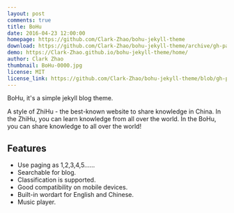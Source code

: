 ```yaml
---
layout: post
comments: true
title: BoHu
date: 2016-04-23 12:00:00
homepage: https://github.com/Clark-Zhao/bohu-jekyll-theme
download: https://github.com/Clark-Zhao/bohu-jekyll-theme/archive/gh-pages.zip
demo: https://Clark-Zhao.github.io/bohu-jekyll-theme/home/
author: Clark Zhao
thumbnail: BoHu-0000.jpg
license: MIT
license_link: https://github.com/Clark-Zhao/bohu-jekyll-theme/blob/gh-pages/LICENSE
---
```


BoHu, it's a simple jekyll blog theme.

A style of ZhiHu - the best-known website to share knowledge in China.
In the ZhiHu, you can learn knowledge from all over the world. In the BoHu, you can share knowledge to all over the world!

## Features

* Use paging as 1,2,3,4,5......
* Searchable for blog.
* Classification is supported.
* Good compatibility on mobile devices.
* Built-in wordart for English and Chinese.
* Music player.
